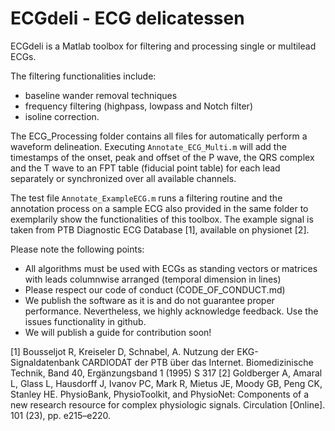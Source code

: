 # ECGdeli - ECG delicatessen

ECGdeli is a Matlab toolbox for filtering and processing single or multilead ECGs. 

The filtering functionalities include:
* baseline wander removal techniques 
* frequency filtering (highpass, lowpass and Notch filter)
* isoline correction. 

The ECG_Processing folder contains all files for automatically perform a waveform delineation. Executing `Annotate_ECG_Multi.m` will add the timestamps of the onset, peak and offset of the P wave, the QRS complex and the T wave to an FPT table (fiducial point table) for each lead separately or synchronized over all available channels. 

The test file `Annotate_ExampleECG.m` runs a filtering routine and the annotation process on a sample ECG also provided in the same folder to exemplarily show the functionalities of this toolbox. The example signal is taken from PTB Diagnostic ECG Database [1], available on physionet [2].

Please note the following points:
* All algorithms must be used with ECGs as standing vectors or matrices with leads columnwise arranged (temporal dimension in lines)
* Please respect our code of conduct (CODE_OF_CONDUCT.md)
* We publish the software as it is and do not guarantee proper performance. Nevertheless, we highly acknowledge feedback. Use the issues functionality in github.
* We will publish a guide for contribution soon!


[1] Bousseljot R, Kreiseler D, Schnabel, A. Nutzung der EKG-Signaldatenbank CARDIODAT der PTB über das Internet. Biomedizinische Technik, Band 40, Ergänzungsband 1 (1995) S 317
[2] Goldberger A, Amaral L, Glass L, Hausdorff J, Ivanov PC, Mark R, Mietus JE, Moody GB, Peng CK, Stanley HE. PhysioBank, PhysioToolkit, and PhysioNet: Components of a new research resource for complex physiologic signals. Circulation [Online]. 101 (23), pp. e215–e220.
